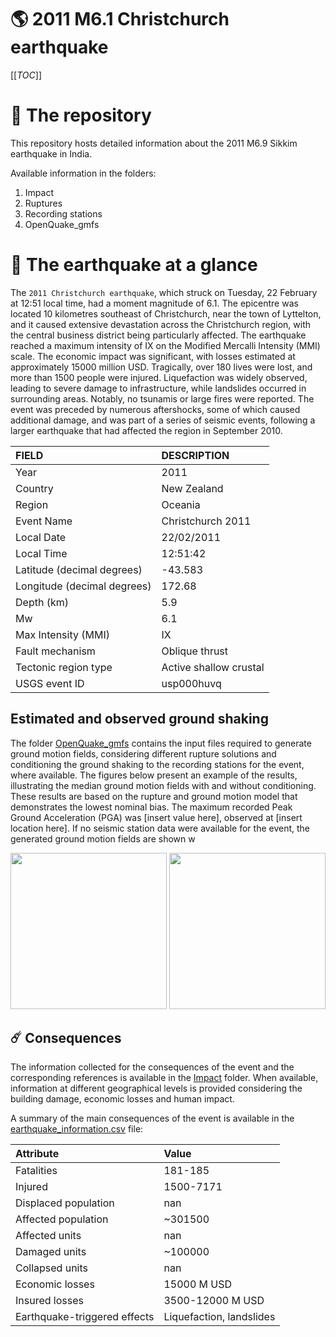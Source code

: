 # 🌎 2011 M6.1 Christchurch earthquake
[[_TOC_]]

# 📂 The repository

This repository hosts detailed information about the 2011 M6.9 Sikkim earthquake in India.

Available information in the folders:

1. Impact
2. Ruptures
3. Recording stations
4. OpenQuake_gmfs


# 🚀 The earthquake at a glance 

The `2011 Christchurch earthquake`, which struck on Tuesday, 22 February at 12:51 local time, had a moment magnitude of 6.1. The epicentre was located 10 kilometres southeast of Christchurch, near the town of Lyttelton, and it caused extensive devastation across the Christchurch region, with the central business district being particularly affected. The earthquake reached a maximum intensity of IX on the Modified Mercalli Intensity (MMI) scale. The economic impact was significant, with losses estimated at approximately 15000 million USD. Tragically, over 180 lives were lost, and more than 1500 people were injured. Liquefaction was widely observed, leading to severe damage to infrastructure, while landslides occurred in surrounding areas. Notably, no tsunamis or large fires were reported. The event was preceded by numerous aftershocks, some of which caused additional damage, and was part of a series of seismic events, following a larger earthquake that had affected the region in September 2010.

| FIELD | DESCRIPTION |
|:-------|:-------------|
| Year | 2011 |
| Country | New Zealand |
| Region | Oceania |
| Event Name | Christchurch 2011 |
| Local Date | 22/02/2011 |
| Local Time | 12:51:42 |
| Latitude (decimal degrees) | -43.583 |
| Longitude (decimal degrees) | 172.68 |
| Depth (km) | 5.9 |
| Mw | 6.1 |
| Max Intensity (MMI) | IX |
| Fault mechanism | Oblique thrust |
| Tectonic region type | Active shallow crustal |
| USGS event ID | usp000huvq |

## Estimated and observed ground shaking

The folder [OpenQuake_gmfs](./OpenQuake_gmfs/) contains the input files required to generate ground motion fields, considering different rupture solutions and conditioning the ground shaking to the recording stations for the event, where available. The figures below present an example of the results, illustrating the median ground motion fields with and without conditioning. These results are based on the rupture and ground motion model that demonstrates the lowest nominal bias. The maximum recorded Peak Ground Acceleration (PGA) was [insert value here], observed at [insert location here]. If no seismic station data were available for the event, the generated ground motion fields are shown w

<img src="./4.OpenQuake_gmfs/median_gmf_stations_none.png" height="250">
<img src="./4.OpenQuake_gmfs/median_gmf_stations_seismic.png" height="250">

## ☄️ Consequences

The information collected for the consequences of the event and the corresponding references is available in the [Impact](./Impact) folder. When available, information at different geographical levels is provided considering the building damage, economic losses and human impact.

A summary of the main consequences of the event is available in the [earthquake_information.csv](./earthquake_information.csv) file:

| Attribute | Value |
|:-------|:-------------|
| Fatalities | 181-185 |
| Injured | 1500-7171 |
| Displaced population | nan |
| Affected population | ~301500 |
| Affected units | nan |
| Damaged units | ~100000 |
| Collapsed units | nan |
| Economic losses | 15000 M USD |
| Insured losses | 3500-12000 M USD |
| Earthquake-triggered effects | Liquefaction, landslides |